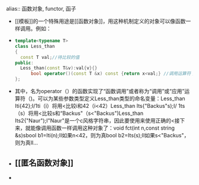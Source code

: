 alias:: 函数对象, functor, 函子

- [[模板]]的一个特殊用途是[[函数对象]]，用这种机制定义的对象可以像函数一样调用。例如：
- ``` cpp
  template<typename T> 
  class Less_than
  {
  	const T val;//待比较的值
  public: 
  	Less_than(const T&v):val{v}{}
    	bool operator()(const T &x) const {return x<val;} //调用运算符；
  };
  ```
- 其中，名为operator（）的函数实现了“函数调用”或者称为“调用”或“应用”运算符（)。可以为某些参数类型定义Less_than类型的命名变量：Less_than Iti{42};I/1ti（i）将用<比较i和42（i<42）Less_than Its{"Backus"s);I/ 1ts（s）将用<比较s和“Backus"（s<"Backus")Less_than<string> Its2{"Naur");I"Naur"是一个c风格字符串，因此要使用<string>来使用正确的<接下来，就能像调用函数一样调用这种对象了：void fct(int n,const string &s)sbool b1=Iti(n);II如果n<42，则为真bool b2=Its(s);II如果s<"Backus"，则为真II...
- ## [[匿名函数对象]]
-